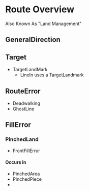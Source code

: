 # Route Overview

Also Known As "Land Management"

## GeneralDirection


## Target
- TargetLandMark
    - LineIn uses a TargetLandmark

## RouteError

- Deadwalking
- GhostLine

## FillError

### PinchedLand

- FrontFillError

#### Occurs in 
- PinchedArea
- PinchedPiece
- 